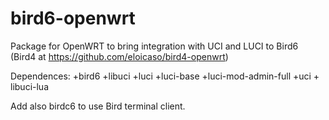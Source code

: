 bird6-openwrt
=============

Package for OpenWRT to bring integration with UCI and LUCI to Bird6
(Bird4 at https://github.com/eloicaso/bird4-openwrt)

Dependences: +bird6 +libuci +luci +luci-base +luci-mod-admin-full +uci + libuci-lua

Add also birdc6 to use Bird terminal client.
